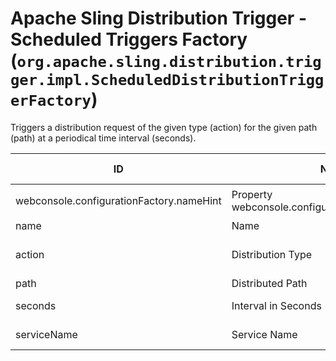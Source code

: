 # Apache Sling Distribution Trigger - Scheduled Triggers Factory (`org.apache.sling.distribution.trigger.impl.ScheduledDistributionTriggerFactory`)

Triggers a distribution request of the given type (action) for the given path (path) at a periodical time interval (seconds).

| ID  | Name | Required | Type | Default value | Description |
| --- | ---- | -------- | ---- | ------------- | ----------- |
| webconsole.configurationFactory.nameHint | Property webconsole.configurationFactory.nameHint | `true` | `String` | `[Trigger name: {name}]` | Description for webconsole.configurationFactory.nameHint |
| name | Name | `true` | `String` | `null` | The name of the trigger. |
| action | Distribution Type | `true` | `String` | `null` | The type of the distribution request produced by this trigger in ('ADD', 'DELETE', 'PULL', 'TEST'). Default 'PULL'. |
| path | Distributed Path | `true` | `String` | `null` | The path to be distributed periodically. |
| seconds | Interval in Seconds | `true` | `String` | `null` | The number of seconds between distribution requests. Default 30 seconds. |
| serviceName | Service Name | `true` | `String` | `null` | The name of the service used to trigger the distribution requests. |
